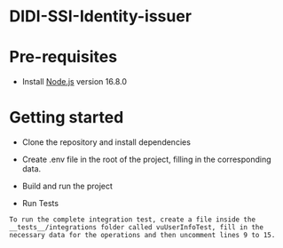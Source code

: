 # DIDI-SSI-Identity-issuer

# Pre-requisites

- Install [Node.js](https://nodejs.org/en/) version 16.8.0

# Getting started

- Clone the repository and install dependencies

- Create .env file in the root of the project, filling in the corresponding data.

- Build and run the project

- Run Tests

```
To run the complete integration test, create a file inside the __tests__/integrations folder called vuUserInfoTest, fill in the necessary data for the operations and then uncomment lines 9 to 15.
```
